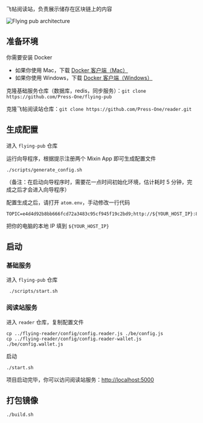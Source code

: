 飞帖阅读站，负责展示储存在区块链上的内容

![Flying pub architecture](https://static.press.one/blogimgs/image1.png)

## 准备环境

你需要安装 Docker

- 如果你使用 Mac，下载 [Docker 客户端（Mac）](https://docs.docker.com/docker-for-mac/install/)
- 如果你使用 Windows，下载 [Docker 客户端（Windows）](https://docs.docker.com/docker-for-windows/install/)

克隆基础服务仓库（数据库，redis，同步服务）：`git clone https://github.com/Press-One/flying-pub`

克隆飞帖阅读站仓库：`git clone https://github.com/Press-One/reader.git`

## 生成配置

进入 `flying-pub` 仓库

运行向导程序，根据提示注册两个 Mixin App 即可生成配置文件

```
./scripts/generate_config.sh
```

（备注：在启动向导程序时，需要花一点时间初始化环境，估计耗时 5 分钟，完成之后才会进入向导程序）

配置生成之后，请打开 `atom.env`，手动修改一行代码

```
TOPIC=e4d4d92b8bb666fcd72a3483c95cf945f19c2bd9;http://${YOUR_HOST_IP}:8000/api/webhook/medium
```

把你的电脑的本地 IP 填到 `${YOUR_HOST_IP}`

## 启动

### 基础服务

进入 `flying-pub` 仓库

```
 ./scripts/start.sh
```

### 阅读站服务

进入 `reader` 仓库，复制配置文件

```
cp ../flying-reader/config/config.reader.js ./be/config.js
cp ../flying-reader/config/config.reader-wallet.js ./be/config.wallet.js
```

启动

```
./start.sh
```

项目启动完毕，你可以访问阅读站服务：[http://localhost:5000](http://localhost:5000)

## 打包镜像

```
./build.sh
```
